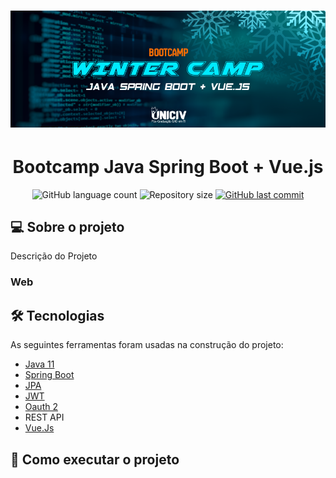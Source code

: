<h1 align="center">
    <img alt="WinterCamp" title="#WinterCamp" src="./assets/wintercamplogo.png" />
</h1>

<h1 align="center">Bootcamp Java Spring Boot + Vue.js</h1>

<p align="center">
  <img alt="GitHub language count" src="https://img.shields.io/github/languages/count/brunoemferreira/UNICIV-Winter-Camp-Spring-Vue?color=%2304D361">

 <img alt="Repository size" src="https://img.shields.io/github/repo-size/brunoemferreira/UNICIV-Winter-Camp-Spring-Vue">

  <a href="https://github.com/tgmarinho/nlw1/commits/master">
    <img alt="GitHub last commit" src="https://img.shields.io/github/last-commit/brunoemferreira/UNICIV-Winter-Camp-Spring-Vue">
  </a>

</p>

## 💻 Sobre o projeto

Descrição do Projeto

### Web

## 🛠 Tecnologias

As seguintes ferramentas foram usadas na construção do projeto:

- [Java 11](https://www.oracle.com/java/technologies/javase-jdk11-downloads.html)
- [Spring Boot](https://spring.io/projects/spring-boot)
- [JPA](https://spring.io/projects/spring-data-jpa)
- [JWT](https://jwt.io/)
- [Oauth 2](https://oauth.net/2/)
- REST API
- [Vue.Js](https://vuejs.org/)

## 🚀 Como executar o projeto
